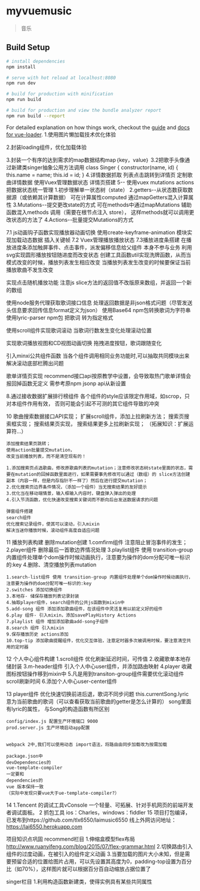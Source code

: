# myvuemusic

> 音乐

## Build Setup

``` bash
# install dependencies
npm install

# serve with hot reload at localhost:8080
npm run dev

# build for production with minification
npm run build

# build for production and view the bundle analyzer report
npm run build --report
```

For detailed explanation on how things work, checkout the [guide](http://vuejs-templates.github.io/webpack/) and [docs for vue-loader](http://vuejs.github.io/vue-loader).
1.使用图片懒加载技术优化体验
  <!--fastclik 与 better-scroll冲突， 由于我们在滚动组件需要点击事件，
      而fastclick会阻止默认行为，
      所以要加上needsclick类，让其知道这需要点击-->

2.封装loading组件，优化加载体验

3.封装一个有序的达到需求的map数据结构map｛key，value｝
  3.2把歌手头像通过新建类singer抽象公用方法调用
  class Singer {
    constructor(name, id) {
      this.name = name;
      this.id = id;
    }
4.详情数据抓取
  列表点击跳转到详情页
  定制歌曲详情数据
  使用Vuex管理数据状态
  详情页搭建
5--
使用vuex
  mutations
  actions
  把数据状态统一管理
1.初步理解单一状态树（state）
2.getters--从状态数获取数据源（或依赖其计算数据）
  可在计算属性computed 通过mapGetters混入计算属性
3.Mutations--提交更改state的方式
  可在methods中通过mapMutations 辅助函数混入methods 调用（需要在根节点注入 store），
  这样methods就可以调用更改状态的方法了
4.Actions--批量提交Mutations的方式

7.1
  js动画钩子函数实现播放器动画切换
  使用create-keyframe-animation 模块实现加载动态数据 插入关键帧
7.2 Vuex管理播放播放状态
7.3播放进度条搭建
在播放进度条添加触屏事件、点击事件，派发偏移信息给父组件
本身不参与业务
  利用svg实现圆形播放按钮随进度而改变状态
  创建工具函数util实现洗牌函数，从而当模式改变的时候，播放列表发生相应改变
  当播放列表发生改变的时候要保证当前播放歌曲不发生改变

  实现点击随机播放功能
  注意js slice方法的返回值不改版原来数组，并返回一个新的数组

  使用node服务代理获取歌词接口信息
     处理返回数据是非json格式问题（尽管发送头信息要求回传信息format定义为json）
     使用Base64 npm包转换歌词为字符串
     使用lyric-parser npm包 把歌词 转为指定格式

  使用scroll组件实现歌词滚动
  当歌词行数发生变化处理滚动位置

  实现歌词播放视图和CD视图动画切换
  拖拽进度按钮，歌词跟随变化

  引入minxi公共组件函数
  当各个组件调用相同业务功能时,可以抽取共同模块出来
  解决滚动底部栏腾出问题

  歌单详情页实现
  recommend接口api按原教学中设置，会导致取热门歌单详情会报回掉函数无定义
  需参考原npm jsonp api从新设置

8.通过接收数据扩展排行榜组件
  各个组件的style应该限定作用域，如scrop，只对本组件作用有效，
  否则可能会引起不可测的其它组件导致的冲突

10 歌曲搜索数据接口API实现；
   扩展scroll组件，添加上拉刷新方法；
   搜索页搜索框实现；
   搜索结果页实现，
   搜索结果更多上拉刷新实现；
  （拓展知识：扩展运算符...）

    添加搜索结果页跳转；
    使用action批量提交mutation，
    改变当前播放列表，而不是清空现有的！

    1.添加搜索页点选歌曲，修改原歌曲列表的mutation；注意修改状态树state里面的状态，需要在mutation的回掉函数里面进行，如果需要事先修改可以通过（数组）的 slice方法创建副本（内容一样，但是内存指针不一样了）然后在进行提交mutation；
    2.优化搜索页边界条件情况，（添加一个组件）当无搜索结果的友好提示
    3.优化当在移动端情景，输入框输入内容时，键盘弹入弹出的处理
    4.引入节流函数，优化快速改变搜索关键词而不断向后台发送数据请求的问题

    弹窗组件搭建
    search组件
    优化搜索记录组件，使其可以滚动，引入mixin
    解决当迷你播放时候，滚动组件高度自适应问题

11  播放列表构建
    删除mutation创建
    1.comfirm组件 注意阻止冒泡事件的发生；
    2.player组件 删除最后一首歌边界情况处理
    3.playlist组件 使用 transition-group 内置组件处理单个dom操作时候动画执行，注意要为操作的dom分配可唯一标识的:key
    4.删除、清空播放列表mutation

    1.search-list组件 使用 transition-group 内置组件处理单个dom操作时候动画执行，注意要为操作的dom分配可唯一标识的:key
    2.switches 添加切换组件
    3.本地存- 储保存播放列表记录封装
    4.抽取player组件，search组件的公共js函数到mixin中
    5.add-song 组件 添加添加歌曲组件，在该组件中灵活复用以前定义好的组件
    6.play 组件- 引入mixin，添加savePlayHistory Actions
    7.playlist 组件 增加添加歌曲add-song子组件
    8.search 组件 引入mixin
    9.保存播放历史 actions添加
    10.top-tip 添加歌曲提醒组件，优化交互体验，注意定时器多次被调用时候，要注意清空共用的定时器

12  个人中心组件构建
    1.scroll组件 优化刷新延迟时间，可传值
    2.收藏歌单本地存储封装
    3.m-header组件 引入个人中心user组件，并添加路由映射
    4.player 收藏图标按钮操作移到mixin中
    5.凡是用到transiton-group组件需要优化滚动组件scroll刷新时间
    <!--由于动画执行需要时间（约100ms），而滚动组件监听数据变化是20ms，所以需要定制变化时间，使得滚动高度正确-->
    6.添加个人中心user-center组件

13  player组件 优化快速切换前进后退，歌词不同步问题
    this.currentSong.lyric 意为当前歌曲的歌词（可以查看获取当前歌曲的getter是怎么计算的）
    song里面有lyric的属性，
    与Song的构造函数有所区别

    config/index.js 配置生产环境端口 9000
    prod.server.js 生产环境启动app配置


    webpack 2中,我们可以使用动态 import语法，将路由由同步加载改为按需加载

    package.json中
    devDependencies的
    vue-template-compiler
    一定要和
    dependencies的
    vue 版本保持一致
    （实际中发现只要vue大于ue-template-compiler?）

 14
   1.Tencent 的调试工具vConsole
   一个轻量、可拓展、针对手机网页的前端开发者调试面板。
   2 抓包工具 ios：Charles，windows：fiddler
15
  项目打包编译，已发布到https://github.com/tlx6550/laimusic6550
  线上外网访问地址：
  https://lai6550.herokuapp.com

项目知识点巩固
recommend栏目
  1.伸缩盒模型flex布局
  http://www.ruanyifeng.com/blog/2015/07/flex-grammar.html
  2.切换路由引入组件的过度动画，在被引入的组件定义动画
  3.当要加载的图片大小未知，但是需要预留合适的位置给图片占用，可以先设置其高度为0，padding-top设置为百分比（如70%），这样图片就可以根据百分百自动缩放占据位置了

singer栏目
 1.利用构造函数新建类，使得实例具有某些共同属性



